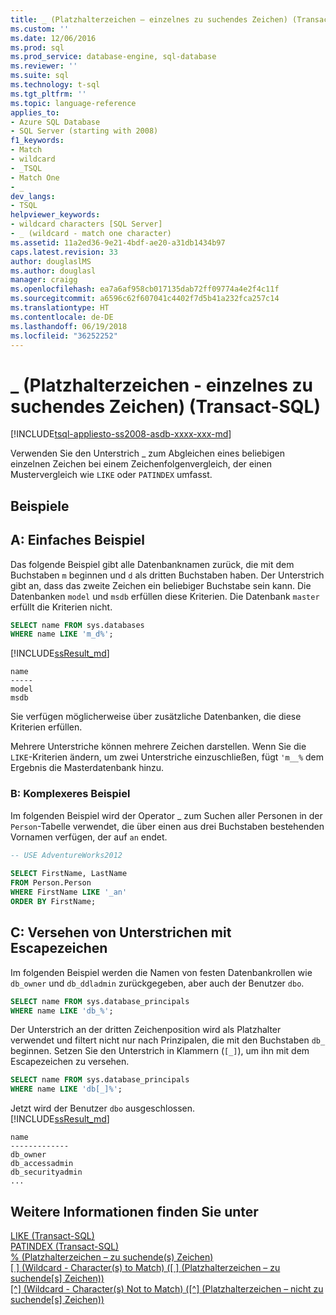 ```yaml
---
title: _ (Platzhalterzeichen – einzelnes zu suchendes Zeichen) (Transact-SQL) | Microsoft-Dokumentation
ms.custom: ''
ms.date: 12/06/2016
ms.prod: sql
ms.prod_service: database-engine, sql-database
ms.reviewer: ''
ms.suite: sql
ms.technology: t-sql
ms.tgt_pltfrm: ''
ms.topic: language-reference
applies_to:
- Azure SQL Database
- SQL Server (starting with 2008)
f1_keywords:
- Match
- wildcard
- _TSQL
- Match One
- _
dev_langs:
- TSQL
helpviewer_keywords:
- wildcard characters [SQL Server]
- _ (wildcard - match one character)
ms.assetid: 11a2ed36-9e21-4bdf-ae20-a31db1434b97
caps.latest.revision: 33
author: douglaslMS
ms.author: douglasl
manager: craigg
ms.openlocfilehash: ea7a6af958cb017135dab72ff09774a4e2f4c11f
ms.sourcegitcommit: a6596c62f607041c4402f7d5b41a232fca257c14
ms.translationtype: HT
ms.contentlocale: de-DE
ms.lasthandoff: 06/19/2018
ms.locfileid: "36252252"
---
```

# <a name="-wildcard---match-one-character-transact-sql"></a>_ (Platzhalterzeichen - einzelnes zu suchendes Zeichen) (Transact-SQL)
[!INCLUDE[tsql-appliesto-ss2008-asdb-xxxx-xxx-md](../../includes/tsql-appliesto-ss2008-asdb-xxxx-xxx-md.md)]

Verwenden Sie den Unterstrich _ zum Abgleichen eines beliebigen einzelnen Zeichen bei einem Zeichenfolgenvergleich, der einen Mustervergleich wie `LIKE` oder `PATINDEX` umfasst.  
  
## <a name="examples"></a>Beispiele  

## <a name="a-simple-example"></a>A: Einfaches Beispiel   

Das folgende Beispiel gibt alle Datenbanknamen zurück, die mit dem Buchstaben `m` beginnen und `d` als dritten Buchstaben haben. Der Unterstrich gibt an, dass das zweite Zeichen ein beliebiger Buchstabe sein kann. Die Datenbanken `model` und `msdb` erfüllen diese Kriterien. Die Datenbank `master` erfüllt die Kriterien nicht.

```sql
SELECT name FROM sys.databases
WHERE name LIKE 'm_d%';
```   
[!INCLUDE[ssResult_md](../../includes/ssresult-md.md)]   
```
name
-----
model
msdb
```   
Sie verfügen möglicherweise über zusätzliche Datenbanken, die diese Kriterien erfüllen.

Mehrere Unterstriche können mehrere Zeichen darstellen. Wenn Sie die `LIKE`-Kriterien ändern, um zwei Unterstriche einzuschließen, fügt `'m__%` dem Ergebnis die Masterdatenbank hinzu.

### <a name="b-more-complex-example"></a>B: Komplexeres Beispiel
 Im folgenden Beispiel wird der Operator _ zum Suchen aller Personen in der `Person`-Tabelle verwendet, die über einen aus drei Buchstaben bestehenden Vornamen verfügen, der auf `an` endet.  
  
```sql  
-- USE AdventureWorks2012
  
SELECT FirstName, LastName  
FROM Person.Person  
WHERE FirstName LIKE '_an'  
ORDER BY FirstName;  
```  
## <a name="c-escaping-the-underscore-character"></a>C: Versehen von Unterstrichen mit Escapezeichen   
Im folgenden Beispiel werden die Namen von festen Datenbankrollen wie `db_owner` und `db_ddladmin` zurückgegeben, aber auch der Benutzer `dbo`. 

```sql
SELECT name FROM sys.database_principals
WHERE name LIKE 'db_%';
```

Der Unterstrich an der dritten Zeichenposition wird als Platzhalter verwendet und filtert nicht nur nach Prinzipalen, die mit den Buchstaben `db_` beginnen. Setzen Sie den Unterstrich in Klammern (`[_]`), um ihn mit dem Escapezeichen zu versehen. 

```sql
SELECT name FROM sys.database_principals
WHERE name LIKE 'db[_]%';
```   
Jetzt wird der Benutzer `dbo` ausgeschlossen.   
[!INCLUDE[ssResult_md](../../includes/ssresult-md.md)]   
```
name
-------------
db_owner
db_accessadmin
db_securityadmin
...
```

  
## <a name="see-also"></a>Weitere Informationen finden Sie unter  
 [LIKE &#40;Transact-SQL&#41;](../../t-sql/language-elements/like-transact-sql.md)   
 [PATINDEX &#40;Transact-SQL&#41;](../../t-sql/functions/patindex-transact-sql.md)   
  [% (Platzhalterzeichen – zu suchende(s) Zeichen)](../../t-sql/language-elements/percent-character-wildcard-character-s-to-match-transact-sql.md)   
  [&#91; &#93; (Wildcard - Character(s) to Match) ([ ] (Platzhalterzeichen – zu suchende[s] Zeichen))](../../t-sql/language-elements/wildcard-character-s-to-match-transact-sql.md)   
 [&#91;^&#93; (Wildcard - Character(s) Not to Match) ([^] (Platzhalterzeichen – nicht zu suchende[s] Zeichen))](../../t-sql/language-elements/wildcard-character-s-not-to-match-transact-sql.md)     
  
